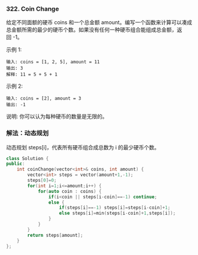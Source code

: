 ### 322. Coin Change

给定不同面额的硬币 coins 和一个总金额 amount。编写一个函数来计算可以凑成总金额所需的最少的硬币个数。如果没有任何一种硬币组合能组成总金额，返回 -1。

示例 1:
```
输入: coins = [1, 2, 5], amount = 11
输出: 3 
解释: 11 = 5 + 5 + 1
```
示例 2:
```
输入: coins = [2], amount = 3
输出: -1
```
说明:
你可以认为每种硬币的数量是无限的。


### 解法：动态规划

动态规划 steps[i]，代表所有硬币组合成总数为 i 的最少硬币个数。

```cpp
class Solution {
public:
    int coinChange(vector<int>& coins, int amount) {
        vector<int> steps = vector(amount+1,-1);
        steps[0]=0;
        for(int i=1;i<=amount;i++) {
            for(auto coin : coins) {
                if(i<coin || steps[i-coin]==-1) continue;
                else {
                    if(steps[i]==-1) steps[i]=steps[i-coin]+1;
                    else steps[i]=min(steps[i-coin]+1,steps[i]);
                }
            }
        }
        return steps[amount];
    }
};
```

